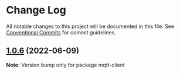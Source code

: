 # Change Log

All notable changes to this project will be documented in this file.
See [Conventional Commits](https://conventionalcommits.org) for commit guidelines.

## [1.0.6](https://gitee.com/radiorz/vue3-admin-ts/compare/v1.0.5...v1.0.6) (2022-06-09)

**Note:** Version bump only for package mqtt-client
